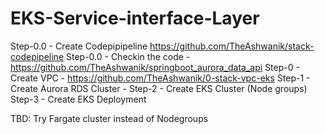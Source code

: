 # EKS-Service-interface-Layer

Step-0.0  - Create Codepipipeline https://github.com/TheAshwanik/stack-codepipeline
Step-0.0  - Checkin the code - https://github.com/TheAshwanik/springboot_aurora_data_api
Step-0    - Create VPC - https://github.com/TheAshwanik/0-stack-vpc-eks
Step-1    - Create Aurora RDS Cluster - 
Step-2    - Create EKS Cluster (Node groups)
Step-3    - Create EKS Deployment


TBD: Try Fargate cluster instead of Nodegroups 
